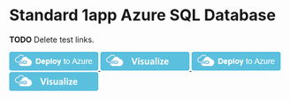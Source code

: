 # Standard 1app Azure SQL Database

**TODO** Delete test links.

<a href="https://portal.azure.com/#create/Microsoft.Template/uri/https%3A%2F%2Fraw.githubusercontent.com%2Faccelplatform%2Fazure-resource-manager-template%2Ffirst-iap-template%2Fstandard-1ap-sqldatabase%2Fazuredeploy.json" target="_blank">
<img src="https://raw.githubusercontent.com/Azure/azure-quickstart-templates/master/1-CONTRIBUTION-GUIDE/images/deploytoazure.png"/>
</a>
<a href="http://armviz.io/#/?load=https%3A%2F%2Fraw.githubusercontent.com%2Faccelplatform%2Fazure-resource-manager-template%2Ffirst-iap-template%2Fstandard-1ap-sqldatabase%2Fazuredeploy.json" target="_blank">
<img src="https://raw.githubusercontent.com/Azure/azure-quickstart-templates/master/1-CONTRIBUTION-GUIDE/images/visualizebutton.png"/>
</a>


<a href="https://portal.azure.com/#create/Microsoft.Template/uri/https%3A%2F%2Fraw.githubusercontent.com%2Faccelplatform%2Fazure-resource-manager-template%2Fmaster%2Fstandard-1ap-sqldatabase%2Fazuredeploy.json" target="_blank">
<img src="https://raw.githubusercontent.com/Azure/azure-quickstart-templates/master/1-CONTRIBUTION-GUIDE/images/deploytoazure.png"/>
</a>
<a href="http://armviz.io/#/?load=https%3A%2F%2Fraw.githubusercontent.com%2Faccelplatform%2Fazure-resource-manager-template%2Fmaster%2Fstandard-1ap-sqldatabase%2Fazuredeploy.json" target="_blank">
<img src="https://raw.githubusercontent.com/Azure/azure-quickstart-templates/master/1-CONTRIBUTION-GUIDE/images/visualizebutton.png"/>
</a>

